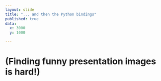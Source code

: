 ```yaml
---
layout: slide
title: "... and then the Python bindings"
published: true
data:
  x: 3000
  y: 1000

---
```


# (Finding funny presentation images is hard!) #
